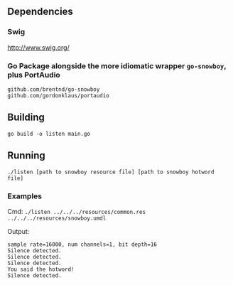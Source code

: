 ## Dependencies

### Swig
http://www.swig.org/

### Go Package alongside the more idiomatic wrapper `go-snowboy`, plus PortAudio
```
github.com/brentnd/go-snowboy
github.com/gordonklaus/portaudio
```

## Building

```
go build -o listen main.go
```

## Running

```
./listen [path to snowboy resource file] [path to snowboy hotword file]
```

### Examples
Cmd:
`./listen ../../../resources/common.res ../../../resources/snowboy.umdl`

Output:
```
sample rate=16000, num channels=1, bit depth=16
Silence detected.
Silence detected.
Silence detected.
You said the hotword!
Silence detected.
```
